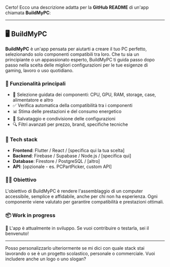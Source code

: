 Certo! Ecco una descrizione adatta per la **GitHub README** di un'app chiamata **BuildMyPC**:

---

## 🖥️ BuildMyPC

**BuildMyPC** è un'app pensata per aiutarti a creare il tuo PC perfetto, selezionando solo componenti compatibili tra loro. Che tu sia un principiante o un appassionato esperto, BuildMyPC ti guida passo dopo passo nella scelta delle migliori configurazioni per le tue esigenze di gaming, lavoro o uso quotidiano.

### 🚀 Funzionalità principali

* 🧩 Selezione guidata dei componenti: CPU, GPU, RAM, storage, case, alimentatore e altro
* ✅ Verifica automatica della compatibilità tra i componenti
* 📊 Stima delle prestazioni e del consumo energetico
* 💾 Salvataggio e condivisione delle configurazioni
* 🔍 Filtri avanzati per prezzo, brand, specifiche tecniche

### 🔧 Tech stack

* **Frontend**: Flutter / React / \[specifica qui la tua scelta]
* **Backend**: Firebase / Supabase / Node.js / \[specifica qui]
* **Database**: Firestore / PostgreSQL / \[altro]
* **API**: \[opzionale - es. PCPartPicker, custom API]

### 👨‍💻 Obiettivo

L'obiettivo di BuildMyPC è rendere l'assemblaggio di un computer accessibile, semplice e affidabile, anche per chi non ha esperienza. Ogni componente viene valutato per garantire compatibilità e prestazioni ottimali.

### 📦 Work in progress

🚧 L'app è attualmente in sviluppo. Se vuoi contribuire o testarla, sei il benvenuto!

---

Posso personalizzarlo ulteriormente se mi dici con quale stack stai lavorando o se è un progetto scolastico, personale o commerciale. Vuoi includere anche un logo o uno slogan?
